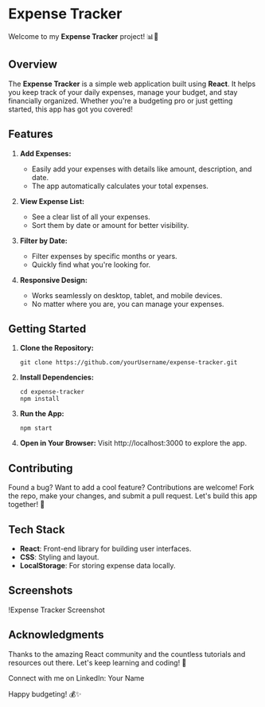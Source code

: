 # Expense Tracker

Welcome to my **Expense Tracker** project! 📊💸

## Overview

The **Expense Tracker** is a simple web application built using **React**. It helps you keep track of your daily expenses, manage your budget, and stay financially organized. Whether you're a budgeting pro or just getting started, this app has got you covered!

## Features

1. **Add Expenses:**
   - Easily add your expenses with details like amount, description, and date.
   - The app automatically calculates your total expenses.

2. **View Expense List:**
   - See a clear list of all your expenses.
   - Sort them by date or amount for better visibility.

3. **Filter by Date:**
   - Filter expenses by specific months or years.
   - Quickly find what you're looking for.

4. **Responsive Design:**
   - Works seamlessly on desktop, tablet, and mobile devices.
   - No matter where you are, you can manage your expenses.

## Getting Started

1. **Clone the Repository:**
   ```
   git clone https://github.com/yourUsername/expense-tracker.git
   ```

2. **Install Dependencies:**
   ```
   cd expense-tracker
   npm install
   ```

3. **Run the App:**
   ```
   npm start
   ```

4. **Open in Your Browser:**
   Visit http://localhost:3000 to explore the app.

## Contributing

Found a bug? Want to add a cool feature? Contributions are welcome! Fork the repo, make your changes, and submit a pull request. Let's build this app together! 🚀

## Tech Stack

- **React**: Front-end library for building user interfaces.
- **CSS**: Styling and layout.
- **LocalStorage**: For storing expense data locally.

## Screenshots

!Expense Tracker Screenshot

## Acknowledgments

Thanks to the amazing React community and the countless tutorials and resources out there. Let's keep learning and coding! 💙

Connect with me on LinkedIn: Your Name

Happy budgeting! 💰✨
